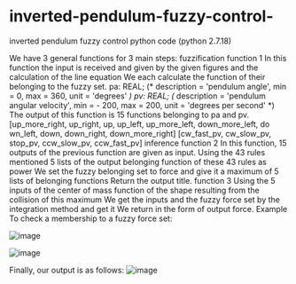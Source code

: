 # inverted-pendulum-fuzzy-control-
inverted pendulum fuzzy control python code (python 2.7.18)

We have 3 general functions for 3 main steps:
fuzzification function  1
In this function the input is received and given by the given figures and the calculation of the line equation
We each calculate the function of their belonging to the fuzzy set.
pa: REAL; (* description = 'pendulum angle', min = 0, max = 360,
unit = 'degrees' *)
pv: REAL; (* description = 'pendulum angular velocity', min = -
200, max = 200, unit = 'degrees per second' *)
The output of this function is 15 functions belonging to pa and pv.
[up_more_right, up_right, up, up_left, up_more_left, down_more_left, do
wn_left, down, down_right, down_more_right]
[cw_fast_pv, cw_slow_pv, stop_pv, ccw_slow_pv, ccw_fast_pv]
inference function 2
In this function, 15 outputs of the previous function are given as input.
Using the 43 rules mentioned 5 lists of the output belonging function of these 43 rules as
power We set the fuzzy belonging set to force and give it a maximum of 5 lists of belonging functions
Return the output title.
function 3
Using the 5 inputs of the center of mass function of the shape resulting from the collision of this maximum
We get the inputs and the fuzzy force set by the integration method and get it
We return in the form of output force.
Example To check a membership to a fuzzy force set:


![image](https://user-images.githubusercontent.com/51990802/147744028-0344aa81-44ed-4b4e-a3f5-99000fdc9d63.png)



![image](https://user-images.githubusercontent.com/51990802/147744048-2d7aa246-218a-45d9-8c6f-ab564f013dbf.png)



Finally, our output is as follows:
![image](https://user-images.githubusercontent.com/51990802/147743869-72be343b-19fc-442d-9ea8-527ff3781cde.png)

